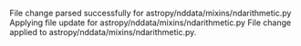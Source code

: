 File change parsed successfully for astropy/nddata/mixins/ndarithmetic.py
Applying file update for astropy/nddata/mixins/ndarithmetic.py
File change applied to astropy/nddata/mixins/ndarithmetic.py.
